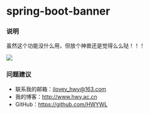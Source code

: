 # spring-boot-banner

### 说明
虽然这个功能没什么用，但放个神兽还是觉得么么哒！！！

![](https://i.imgur.com/BwbxrX3.jpg)

### 问题建议

- 联系我的邮箱：ilovey_hwy@163.com
- 我的博客：http://www.hwy.ac.cn
- GitHub：https://github.com/HWYWL